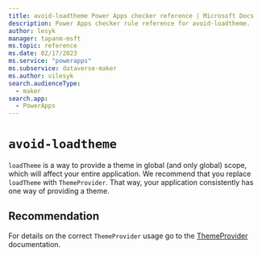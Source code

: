 ```yaml
---
title: avoid-loadtheme Power Apps checker reference | Microsoft Docs
description: Power Apps checker rule reference for avoid-loadtheme.
author: lesyk
manager: tapanm-msft
ms.topic: reference
ms.date: 02/17/2023
ms.service: "powerapps"
ms.subservice: dataverse-maker
ms.author: vilesyk
search.audienceType:
  - maker
search.app:
  - PowerApps
---
```


# `avoid-loadtheme`

`loadTheme` is a way to provide a theme in global (and only global) scope, which will affect your entire application. We recommend that you replace `loadTheme` with `ThemeProvider`. That way, your application consistently has one way of providing a theme.

## Recommendation

For details on the correct `ThemeProvider` usage go to the [ThemeProvider](https://github.com/microsoft/fluentui/wiki/How-to-apply-theme-to-Fluent-UI-React-components#themeprovider-in-preview) documentation.
